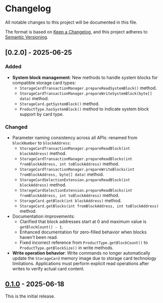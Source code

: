 # Changelog
All notable changes to this project will be documented in this file.

The format is based on [Keep a Changelog](https://keepachangelog.com/en/1.0.0/),
and this project adheres to [Semantic Versioning](https://semver.org/spec/v2.0.0.html).

## [0.2.0] - 2025-06-25
### Added
- **System block management**: New methods to handle system blocks for compatible storage card types:
    - `StorageCardTransactionManager.prepareReadSystemBlock()` method.
    - `StorageCardTransactionManager.prepareWriteSystemBlock(byte[] data)` method.
    - `StorageCard.getSystemBlock()` method.
    - `ProductType.hasSystemBlock()` method to indicate system block support by card type.
### Changed
- Parameter naming consistency across all APIs: renamed from `blockNumber` to `blockAddress`:
    - `StorageCardTransactionManager.prepareReadBlock(int blockAddress)` method.
    - `StorageCardTransactionManager.prepareReadBlocks(int fromBlockAddress, int toBlockAddress)` method.
    - `StorageCardTransactionManager.prepareWriteBlocks(int fromBlockAddress, byte[] data)` method.
    - `StorageCardSelectionExtension.prepareReadBlock(int blockAddress)` method.
    - `StorageCardSelectionExtension.prepareReadBlocks(int fromBlockAddress, int toBlockAddress)` method.
    - `StorageCard.getBlock(int blockAddress)` method.
    - `StorageCard.getBlocks(int fromBlockAddress, int toBlockAddress)` method.
- Documentation improvements:
    - Clarified that block addresses start at 0 and maximum value is `getBlockCount() - 1`.
    - Enhanced documentation for zero-filled behavior when blocks haven't been read.
    - Fixed incorrect reference from `ProductType.getBlockCount()` to `ProductType.getBlockSize()` in write methods.
- **Write operation behavior**: Write commands no longer automatically update the `StorageCard` memory image due to
  storage card technology limitations. Applications must perform explicit read operations after writes to verify actual
  card content.

## [0.1.0] - 2025-06-18
This is the initial release.

[unreleased]: https://github.com/eclipse-keypop/keypop-storagecard-java-api/compare/0.1.0...HEAD
[0.1.0]: https://github.com/eclipse-keypop/keypop-storagecard-java-api/releases/tag/0.1.0
